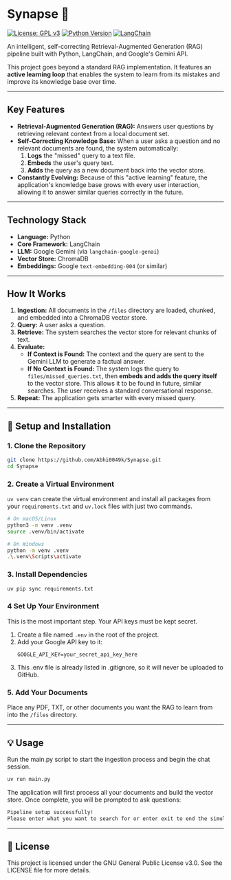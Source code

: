 # Synapse 🧠
[![License: GPL v3](https://img.shields.io/badge/License-GPLv3-blue.svg)](https://www.gnu.org/licenses/gpl-3.0) [![Python Version](https://img.shields.io/badge/python-3.9%2B-blue)](https://www.python.org/downloads/) [![LangChain](https://img.shields.io/badge/langchain-blue?logo=langchain)](https://www.langchain.com/)

An intelligent, self-correcting Retrieval-Augmented Generation (RAG) pipeline built with Python, LangChain, and Google's Gemini API.

This project goes beyond a standard RAG implementation. It features an **active learning loop** that enables the system to learn from its mistakes and improve its knowledge base over time.

---

## Key Features

* **Retrieval-Augmented Generation (RAG):** Answers user questions by retrieving relevant context from a local document set.
* **Self-Correcting Knowledge Base:** When a user asks a question and no relevant documents are found, the system automatically:
    1.  **Logs** the "missed" query to a text file.
    2.  **Embeds** the user's query text.
    3.  **Adds** the query as a new document back into the vector store.
* **Constantly Evolving:** Because of this "active learning" feature, the application's knowledge base grows with every user interaction, allowing it to answer similar queries correctly in the future.

---

## Technology Stack

* **Language:** Python
* **Core Framework:** LangChain
* **LLM:** Google Gemini (via `langchain-google-genai`)
* **Vector Store:** ChromaDB
* **Embeddings:** Google `text-embedding-004` (or similar)

---

## How It Works

1.  **Ingestion:** All documents in the `/files` directory are loaded, chunked, and embedded into a ChromaDB vector store.
2.  **Query:** A user asks a question.
3.  **Retrieve:** The system searches the vector store for relevant chunks of text.
4.  **Evaluate:**
    * **If Context is Found:** The context and the query are sent to the Gemini LLM to generate a factual answer.
    * **If No Context is Found:** The system logs the query to `files/missed_queries.txt`, then **embeds and adds the query itself** to the vector store. This allows it to be found in future, similar searches. The user receives a standard conversational response.
5.  **Repeat:** The application gets smarter with every missed query.

---

## 🚀 Setup and Installation

### 1. Clone the Repository

```sh
git clone https://github.com/Abhi0049k/Synapse.git
cd Synapse
```

### 2. Create a Virtual Environment
`uv venv` can create the virtual environment and install all packages from your `requirements.txt` and `uv.lock` files with just two commands.
```sh
# On macOS/Linux
python3 -m venv .venv
source .venv/bin/activate

# On Windows
python -m venv .venv
.\.venv\Scripts\activate
```

### 3. Install Dependencies
```sh
uv pip sync requirements.txt
```

### 4 Set Up Your Environment
This is the most important step. Your API keys must be kept secret.
1. Create a file named `.env` in the root of the project.
2. Add your Google API key to it:
    ``` sh[Code snippet]
    GOOGLE_API_KEY=your_secret_api_key_here
    ```
3. This .env file is already listed in .gitignore, so it will never be uploaded to GitHub.

### 5. Add Your Documents
Place any PDF, TXT, or other documents you want the RAG to learn from into the `/files` directory.

--- 

## 💡 Usage
Run the main.py script to start the ingestion process and begin the chat session.
```sh
uv run main.py
```
The application will first process all your documents and build the vector store. Once complete, you will be prompted to ask questions:
```sh
Pipeline setup successfully!
Please enter what you want to search for or enter exit to end the simulation:
```
---
## 📜 License
This project is licensed under the GNU General Public License v3.0. See the LICENSE file for more details.
